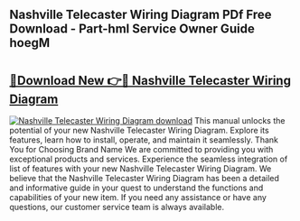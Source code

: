 ## Nashville Telecaster Wiring Diagram PDf Free Download - Part-hml Service Owner Guide hoegM

# <h2><a href="http://dft53r.blite.top/?on=Nashville+Telecaster+Wiring+Diagram">🔗Download New 👉🔴 Nashville Telecaster Wiring Diagram</a></h2>

[![Nashville Telecaster Wiring Diagram download](https://i.imgur.com/lujVjoI.png)](http://dft53r.blite.top/?on=Nashville+Telecaster+Wiring+Diagram)
This manual unlocks the potential of your new Nashville Telecaster Wiring Diagram. Explore its features, learn how to install, operate, and maintain it seamlessly. Thank You for Choosing Brand Name We are committed to providing you with exceptional products and services. Experience the seamless integration of list of features with your new Nashville Telecaster Wiring Diagram. We believe that the Nashville Telecaster Wiring Diagram has been a detailed and informative guide in your quest to understand the functions and capabilities of your new item. If you need any assistance or have any questions, our customer service team is always available.
